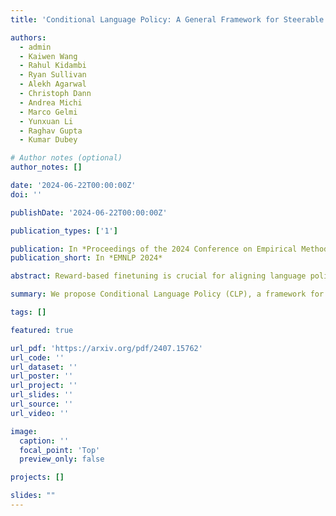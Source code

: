 ```yaml
---
title: 'Conditional Language Policy: A General Framework for Steerable Multi-Objective Finetuning'

authors:
  - admin
  - Kaiwen Wang
  - Rahul Kidambi
  - Ryan Sullivan
  - Alekh Agarwal
  - Christoph Dann
  - Andrea Michi
  - Marco Gelmi
  - Yunxuan Li
  - Raghav Gupta
  - Kumar Dubey

# Author notes (optional)
author_notes: []

date: '2024-06-22T00:00:00Z'
doi: ''

publishDate: '2024-06-22T00:00:00Z'

publication_types: ['1']

publication: In *Proceedings of the 2024 Conference on Empirical Methods in Natural Language Processing*
publication_short: In *EMNLP 2024*

abstract: Reward-based finetuning is crucial for aligning language policies with intended behaviors (e.g., creativity and safety). A key challenge is to develop steerable language models that trade-off multiple (conflicting) objectives in a flexible and efficient manner. This paper presents Conditional Language Policy (CLP), a general framework for finetuning language models on multiple objectives. Building on techniques from multi-task training and parameter-efficient finetuning, CLP learns steerable models that effectively trade-off conflicting objectives at inference time. Notably, this does not require training or maintaining multiple models to achieve different trade-offs between the objectives. Through extensive experiments and ablations on two summarization datasets, we show that CLP learns steerable language models that outperform and Pareto-dominate existing approaches for multi-objective finetuning.

summary: We propose Conditional Language Policy (CLP), a framework for finetuning steerable language models that effectively balance multiple conflicting objectives without maintaining separate models.

tags: []

featured: true

url_pdf: 'https://arxiv.org/pdf/2407.15762'
url_code: ''
url_dataset: ''
url_poster: ''
url_project: ''
url_slides: ''
url_source: ''
url_video: ''

image:
  caption: ''
  focal_point: 'Top'
  preview_only: false

projects: []

slides: ""
---
```


